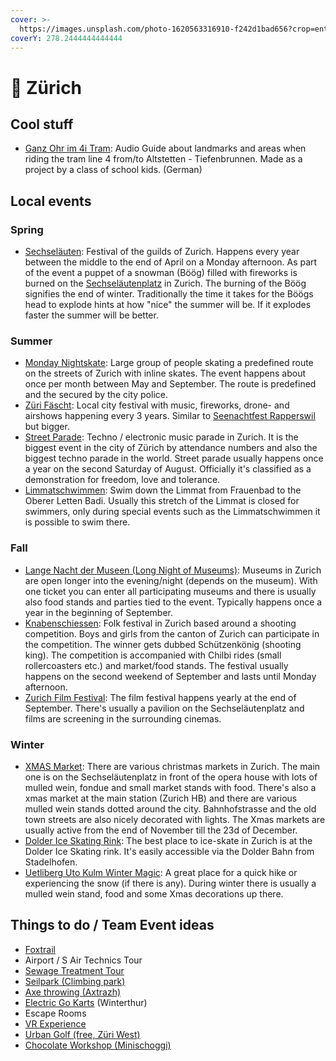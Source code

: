 ```yaml
---
cover: >-
  https://images.unsplash.com/photo-1620563316910-f242d1bad656?crop=entropy&cs=srgb&fm=jpg&ixid=MnwxOTcwMjR8MHwxfHNlYXJjaHwxfHx6dXJpY2h8ZW58MHx8fHwxNjQyMjcyMzg0&ixlib=rb-1.2.1&q=85
coverY: 278.2444444444444
---
```


# 💙 Zürich

## Cool stuff

* [Ganz Ohr im 4i Tram](http://www.4tram.ch/#!/): Audio Guide about landmarks and areas when riding the tram line 4 from/to Altstetten - Tiefenbrunnen. Made as a project by a class of school kids. (German)

## Local events

### Spring

* [Sechseläuten](https://www.sechselaeuten.ch/): Festival of the guilds of Zurich. Happens every year between the middle to the end of April on a Monday afternoon. As part of the event a puppet of a snowman (Böög) filled with fireworks is burned on the [Sechseläutenplatz](https://goo.gl/maps/KsAXY1o47QSfM5Co6) in Zurich. The burning of the Böög signifies the end of winter. Traditionally the time it takes for the Böögs head to explode hints at how "nice" the summer will be. If it explodes faster the summer will be better.

### Summer

* [Monday Nightskate](https://www.nightskate.ch/staedte/zurich): Large group of people skating a predefined route on the streets of Zurich with inline skates. The event happens about once per month between May and September. The route is predefined and the secured by the city police.
* [Züri Fäscht](https://www.zuerifaescht.ch/): Local city festival with music, fireworks, drone- and airshows happening every 3 years. Similar to [Seenachtfest Rapperswil](rapperswil.md) but bigger.
* [Street Parade](https://www.streetparade.com/): Techno / electronic music parade in Zurich. It is the biggest event in the city of Zürich by attendance numbers and also the biggest techno parade in the world. Street parade usually happens once a year on the second Saturday of August. Officially it's classified as a demonstration for freedom, love and tolerance.
* [Limmatschwimmen](https://www.limmatschwimmen.ch/): Swim down the Limmat from Frauenbad to the Oberer Letten Badi. Usually this stretch of the Limmat is closed for swimmers, only during special events such as the Limmatschwimmen it is possible to swim there.

### Fall

* [Lange Nacht der Museen (Long Night of Museums)](https://langenacht-zuerich.ch/): Museums in Zurich are open longer into the evening/night (depends on the museum). With one ticket you can enter all participating museums and there is usually also food stands and parties tied to the event. Typically happens once a year in the beginning of September.
* [Knabenschiessen](https://www.knabenschiessen.ch/): Folk festival in Zurich based around a shooting competition. Boys and girls from the canton of Zurich can participate in the competition. The winner gets dubbed Schützenkönig (shooting king). The competition is accompanied with Chilbi rides (small rollercoasters etc.) and market/food stands. The festival usually happens on the second weekend of September and lasts until Monday afternoon.
* [Zurich Film Festival](https://zff.com/en/home/): The film festival happens yearly at the end of September. There's usually a pavilion on the Sechseläutenplatz and films are screening in the surrounding cinemas.&#x20;

### Winter

* [XMAS Market](https://www.zuerich.com/en/visit/christmas-in-zurich/christmas-markets): There are various christmas markets in Zurich. The main one is on the Sechseläutenplatz in front of the opera house with lots of mulled wein, fondue and small market stands with food. There's also a xmas market at the main station (Zurich HB) and there are various mulled wein stands dotted around the city. Bahnhofstrasse and the old town streets are also nicely decorated with lights. The Xmas markets are usually active from the end of November till the 23d of December.
* [Dolder Ice Skating Rink](https://www.doldersports.com/en/winter-front-page-en/ice-skating-rink/): The best place to ice-skate in Zurich is at the Dolder Ice Skating rink. It's easily accessible via the Dolder Bahn from Stadelhofen.
* [Uetliberg Uto Kulm Winter Magic](https://www.utokulm.ch/winter-magic): A great place for a quick hike or experiencing the snow (if there is any). During winter there is usually a mulled wein stand, food and some Xmas decorations up there.

## Things to do / Team Event ideas

* [Foxtrail](https://www.foxtrail.ch/en/alle-trails)
* Airport / S Air Technics Tour
* [Sewage Treatment Tour](https://www.zuerich.com/en/visit/tours-excursions/from-sewage-to-clean-water)
* [Seilpark (Climbing park)](https://www.seilpark-zuerich.ch/firmen)
* [Axe throwing (Axtrazh)](https://axtrazh.ch/)
* [Electric Go Karts](https://kart.ch/tempodrom/) (Winterthur)
* Escape Rooms
* [VR Experience](https://zuerich.fusionarena.ch/)
* [Urban Golf (free, Züri West)](https://www.stadt-zuerich.ch/ssd/de/index/sport/sportanlagen/urban-golf.html)
* [Chocolate Workshop (Minischoggi)](https://www.minischoggi.ch/kurse/schokoladenkurse/)
